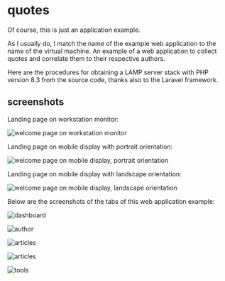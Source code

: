 # quotes

Of course, this is just an application example.

As I usually do, I match the name of the example web application to the name of the virtual machine.
An example of a web application to collect quotes and correlate them to their respective authors.

Here are the procedures for obtaining a LAMP server stack with PHP version 8.3 from the source code, thanks also to the Laravel framework.

## screenshots

Landing page on workstation monitor:

![welcome page on workstation monitor](screenshots/welcome.png)

Landing page on mobile display with portrait orientation:

![welcome page on mobile display, portrait orientation](screenshots/welcome_mobile_portrait.png)

Landing page on mobile display with landscape orientation:

![welcome page on mobile display, landscape orientation](screenshots/welcome_mobile_landscape.png)

Below are the screenshots of the tabs of this web application example:

![dashboard](screenshots/dashboard.png)

![author](screenshots/authors.png)

![articles](screenshots/articles.png)

![articles](screenshots/papers.png)

![tools](screenshots/tools.png)
